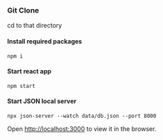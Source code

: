 ### Git Clone
cd to that directory

#### Install required packages
```
npm i
```
#### Start react app
```
npm start
```
#### Start JSON local server
```
npx json-server --watch data/db.json --port 8000
```
Open [http://localhost:3000](http://localhost:3000) to view it in the browser.
